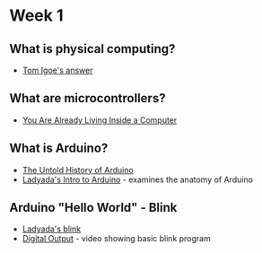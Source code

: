 # Week 1

## What is physical computing?

* [Tom Igoe's answer](http://www.tigoe.com/blog/what-is-physical-computing/)

## What are microcontrollers?

* [You Are Already Living Inside a Computer](https://www.theatlantic.com/technology/archive/2017/09/you-are-already-living-inside-a-computer/539193/)

## What is Arduino?

* [The Untold History of Arduino](https://arduinohistory.github.io/)
* [Ladyada's Intro to Arduino](https://learn.adafruit.com/ladyadas-learn-arduino-lesson-number-0/intro) - examines the anatomy of Arduino

## Arduino "Hello World" - Blink

* [Ladyada's blink](https://learn.adafruit.com/ladyadas-learn-arduino-lesson-number-1/introduction)
* [Digital Output](https://vimeo.com/album/2801639/video/86534049) - video showing basic blink program







